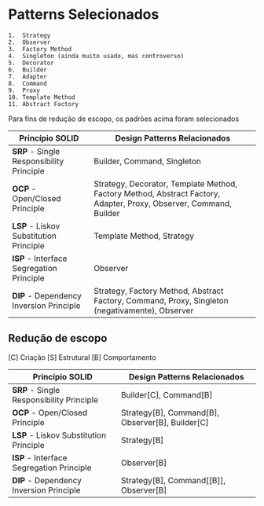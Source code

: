 # Patterns Selecionados

	1.	Strategy
	2.	Observer
	3.	Factory Method
	4.	Singleton (ainda muito usado, mas controverso)
	5.	Decorator
	6.	Builder
	7.	Adapter
	8.	Command
	9.	Proxy
	10.	Template Method
	11. Abstract Factory


Para fins de redução de escopo, os padrões acima foram selecionados


| **Princípio SOLID** | **Design Patterns Relacionados** |
|---------------------|----------------------------------|
| **SRP** - Single Responsibility Principle | Builder, Command, Singleton |
| **OCP** - Open/Closed Principle | Strategy, Decorator, Template Method, Factory Method, Abstract Factory, Adapter, Proxy, Observer, Command, Builder |
| **LSP** - Liskov Substitution Principle | Template Method, Strategy |
| **ISP** - Interface Segregation Principle | Observer |
| **DIP** - Dependency Inversion Principle | Strategy, Factory Method, Abstract Factory, Command, Proxy, Singleton (negativamente), Observer |


## Redução de escopo

[C] Criação
[S] Estrutural
[B] Comportamento

| **Princípio SOLID** | **Design Patterns Relacionados** |
|---------------------|----------------------------------|
| **SRP** - Single Responsibility Principle | Builder[C], Command[B] |
| **OCP** - Open/Closed Principle | Strategy[B], Command[B], Observer[B], Builder[C]|
| **LSP** - Liskov Substitution Principle | Strategy[B] |
| **ISP** - Interface Segregation Principle | Observer[B] |
| **DIP** - Dependency Inversion Principle | Strategy[B], Command[[B]], Observer[B] |



